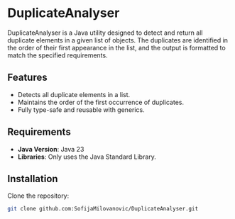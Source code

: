 # DuplicateAnalyser

DuplicateAnalyser is a Java utility designed to detect and return all duplicate elements in a given list of objects. The
duplicates are identified in the order of their first appearance in the list, and the output is formatted to match the
specified requirements.

## Features

- Detects all duplicate elements in a list.
- Maintains the order of the first occurrence of duplicates.
- Fully type-safe and reusable with generics.

## Requirements

- **Java Version**: Java 23
- **Libraries**: Only uses the Java Standard Library.

## Installation

Clone the repository:
   ```bash
   git clone github.com:SofijaMilovanovic/DuplicateAnalyser.git